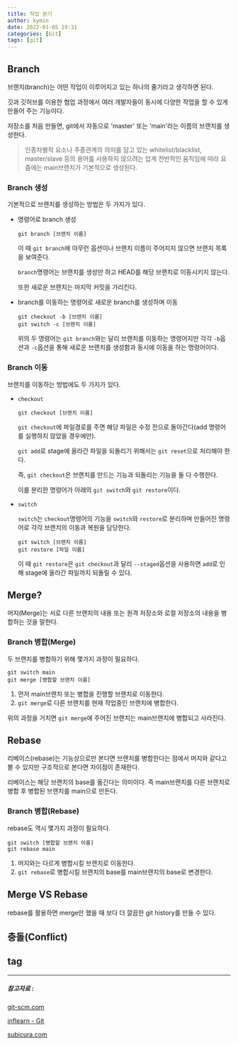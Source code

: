 ```yaml
---
title: 작업 분기
author: kymin
date: 2022-01-05 19:31
categories: [Git]
tags: [git]
---
```

## Branch

브랜치(branch)는 어떤 작업이 이루어지고 있는 하나의 줄기라고 생각하면 된다.

깃과 깃허브를 이용한 협업 과정에서 여러 개발자들이 동시에 다양한 작업을 할 수 있게 만들어 주는 기능이다.

저장소를 처음 만들면, git에서 자동으로 'master' 또는 'main'라는 이름의 브랜치를 생성한다.

> 인종차별적 요소나 주종관계의 의미를 담고 있는 whitelist/blacklist, master/slave 등의 용어를 사용하지 않으려는 업계 전반적인 움직임에 따라 요즘에는 main브랜치가 기본적으로 생성된다.

### Branch 생성

기본적으로 브랜치를 생성하는 방법은 두 가지가 있다.

- 명령어로 branch 생성

  ```shell
  git branch [브랜치 이름]
  ```

  이 때 `git branch`에 아무런 옵션이나 브랜치 이름이 주어지지 않으면 브랜치 목록을 보여준다.

  `branch`명령어는 브랜치를 생성만 하고 HEAD를 해당 브랜치로 이동시키지 않는다.

  또한 새로운 브랜치는 마지막 커밋을 가리킨다.

- branch를 이동하는 명령어로 새로운 branch를 생성하며 이동

  ```shell
  git checkout -b [브랜치 이름]
  git switch -c [브랜치 이름]
  ```

  위의 두 명령어는 `git branch`와는 달리 브랜치를 이동하는 명령어지만 각각 `-b`옵션과 `-c`옵션을 통해 새로운 브랜치를 생성함과 동시에 이동을 하는 명령어이다.

### Branch 이동

브랜치를 이동하는 방법에도 두 가지가 있다.

- `checkout`

  ```shell
  git checkout [브랜치 이름]
  ```

  `git checkout`에 파일경로를 주면 해당 파일은 수정 전으로 돌아간다(add 명령어를 실행하지 않았을 경우에만).

  `git add`로 stage에 올라간 파일을 되돌리기 위해서는 `git reset`으로 처리해야 한다.

  즉, `git checkout`은 브랜치를 만드는 기능과 되돌리는 기능을 둘 다 수행한다.

  이를 분리한 명령어가 아래의 `git switch`와 `git restore`이다.

- `switch`

  `switch`는 `checkout`명령어의 기능을 `switch`와 `restore`로 분리하며 만들어진 명령어로 각각 브랜치의 이동과 복원을 담당한다.
  
  ```shell
  git switch [브랜치 이름]
  git restore [파일 이름]
  ```
  
  이 때 `git restore`은 `git checkout`과 달리 `--staged`옵션을 사용하면 `add`로 인해 stage에 올라간 파일까지 되돌릴 수 있다.

## Merge?

머지(Merge)는 서로 다른 브랜치의 내용 또는 원격 저장소와 로컬 저장소의 내용을 병합하는 것을 말한다.

### Branch 병합(Merge)

두 브랜치를 병합하기 위해 몇가지 과정이 필요하다.

```shell
git switch main
git merge [병합할 브랜치 이름]
```

1. 먼저 main브랜치 또는 병합을 진행할 브랜치로 이동한다.
2. `git merge`로 다른 브랜치를 현재 작업중인 브랜치에 병합한다.

위의 과정을 거치면 `git merge`에 주어진 브랜치는 main브랜치에 병합되고 사라진다.

## Rebase

리베이스(rebase)는 기능상으로만 본다면 브랜치를 병합한다는 점에서 머지와 같다고 볼 수 있지만 구조적으로 본다면 차이점이 존재한다.

리베이스는 해당 브랜치의 base를 옮긴다는 의미이다. 즉 main브랜치를 다른 브랜치로 병합 후 병합된 브랜치를 main으로 만든다.

### Branch 병합(Rebase)

rebase도 역시 몇가지 과정이 필요하다.

```shell
git switch [병합할 브랜치 이름]
git rebase main
```

1. 머지와는 다르게 병합시킬 브랜치로 이동한다.
2. `git rebase`로 병합시킬 브랜치의 base를 main브랜치의 base로 변경한다.





## Merge VS Rebase

rebase를 활용하면 merge만 했을 때 보다 더 깔끔한 git history를 만들 수 있다.





## 충돌(Conflict)







## tag





-----

##### 참고자료 : 

[git-scm.com](https://git-scm.com/book/ko/v2)

[inflearn - Git](https://www.inflearn.com/course/%EC%A7%80%EC%98%A5%EC%97%90%EC%84%9C-%EC%98%A8-git/dashboard)

[subicura.com](https://subicura.com/git/guide/branch.html#git-switch-c-브랜치-생성)

